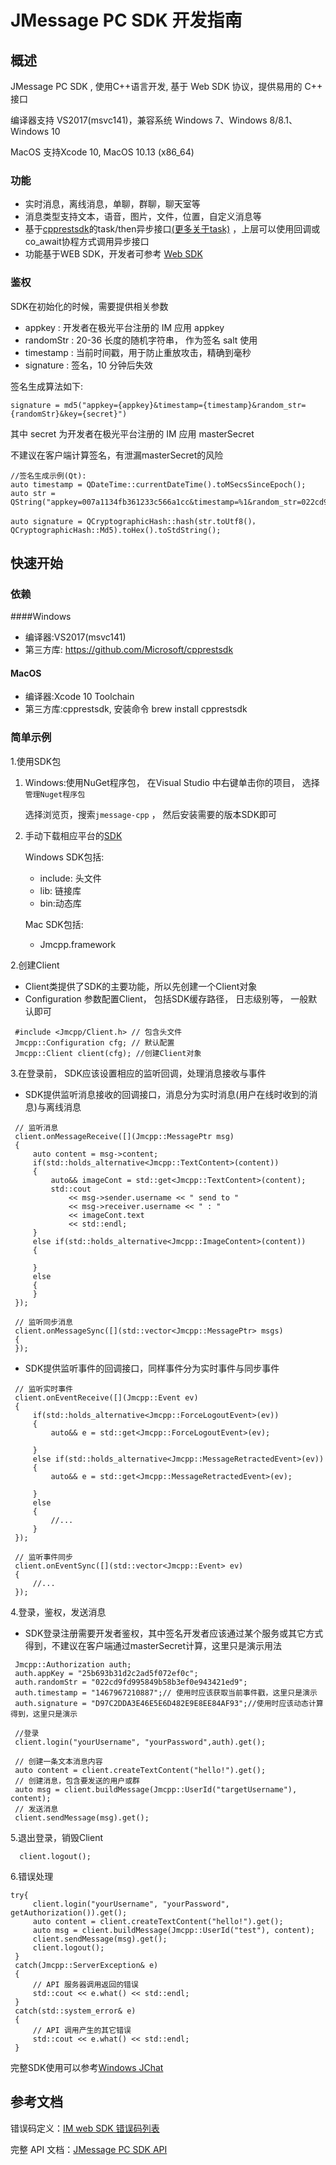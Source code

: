<h1>JMessage PC SDK 开发指南</h1>


## 概述

JMessage PC SDK , 使用C++语言开发, 基于 Web SDK 协议，提供易用的 C++ 接口

编译器支持 VS2017(msvc141)，兼容系统 Windows 7、Windows 8/8.1、Windows 10

MacOS 支持Xcode 10, MacOS 10.13 (x86_64)


### 功能

- 实时消息，离线消息，单聊，群聊，聊天室等
- 消息类型支持文本，语音，图片，文件，位置，自定义消息等
- 基于[cpprestsdk](https://github.com/Microsoft/cpprestsdk/wiki/Programming-with-Tasks)的task/then异步接口[(更多关于task)](https://docs.microsoft.com/zh-cn/cpp/parallel/concrt/reference/task-class?f1url=https%3A%2F%2Fmsdn.microsoft.com%2Fquery%2Fdev15.query%3FappId%3DDev15IDEF1%26l%3DZH-CN%26k%3Dk(PPLTASKS%2FConcurrency%3A%3Atask)%3Bk(Concurrency%3A%3Atask)%3Bk(task)%3Bk(DevLang-C%2B%2B)%3Bk(TargetOS-Windows)%26rd%3Dtrue) ，上层可以使用回调或co_await协程方式调用异步接口
- 功能基于WEB SDK，开发者可参考 [Web SDK](https://docs.jiguang.cn/jmessage/client/im_sdk_js_v2/) 



### 鉴权

SDK在初始化的时候，需要提供相关参数

* appkey : 开发者在极光平台注册的 IM 应用 appkey
* randomStr : 20-36 长度的随机字符串， 作为签名 salt 使用
* timestamp : 当前时间戳，用于防止重放攻击，精确到毫秒
* signature : 签名，10 分钟后失效

签名生成算法如下:

```
signature = md5("appkey={appkey}&timestamp={timestamp}&random_str={randomStr}&key={secret}")
```

其中 secret 为开发者在极光平台注册的 IM 应用 masterSecret

不建议在客户端计算签名，有泄漏masterSecret的风险

```
//签名生成示例(Qt):
auto timestamp = QDateTime::currentDateTime().toMSecsSinceEpoch();
auto str = QString("appkey=007a1134fb361233c566a1cc&timestamp=%1&random_str=022cd9fd995849b58b3ef0e943421ed9&key=122d61038232226fc12d0422").arg(time);

auto signature = QCryptographicHash::hash(str.toUtf8()， QCryptographicHash::Md5).toHex().toStdString();
```



## 快速开始

### 依赖

####Windows

- 编译器:VS2017(msvc141)
- 第三方库: <https://github.com/Microsoft/cpprestsdk>


#### MacOS

- 编译器:Xcode 10 Toolchain
- 第三方库:cpprestsdk, 安装命令 brew install cpprestsdk

### 简单示例

1.使用SDK包

   1. Windows:使用NuGet程序包， 在Visual Studio 中右键单击你的项目， 选择`管理Nuget程序包`

      选择浏览页，搜索`jmessage-cpp` ， 然后安装需要的版本SDK即可

   2. 手动下载相应平台的[SDK](https://docs.jiguang.cn/jmessage/resources/) 

      Windows SDK包括:

      * include: 头文件
      * lib: 链接库
      * bin:动态库

      Mac SDK包括:

      * Jmcpp.framework


2.创建Client

   * Client类提供了SDK的主要功能，所以先创建一个Client对象
   * Configuration 参数配置Client， 包括SDK缓存路径， 日志级别等， 一般默认即可
   ```
    #include <Jmcpp/Client.h> // 包含头文件
    Jmcpp::Configuration cfg; // 默认配置
    Jmcpp::Client client(cfg); //创建Client对象
   ```


3.在登录前， SDK应该设置相应的监听回调，处理消息接收与事件

  * SDK提供监听消息接收的回调接口，消息分为实时消息(用户在线时收到的消息)与离线消息
   ```
	// 监听消息
	client.onMessageReceive([](Jmcpp::MessagePtr msg)
	{
		auto content = msg->content;
		if(std::holds_alternative<Jmcpp::TextContent>(content))
		{
			auto&& imageCont = std::get<Jmcpp::TextContent>(content);
			std::cout
				<< msg->sender.username << " send to "
				<< msg->receiver.username << " : "
				<< imageCont.text
				<< std::endl;
		}
		else if(std::holds_alternative<Jmcpp::ImageContent>(content))
		{

		}
		else
		{
		}
	});

	// 监听同步消息
	client.onMessageSync([](std::vector<Jmcpp::MessagePtr> msgs)
	{
	});
   ```

  * SDK提供监听事件的回调接口，同样事件分为实时事件与同步事件
   ```
	// 监听实时事件
	client.onEventReceive([](Jmcpp::Event ev)
	{
		if(std::holds_alternative<Jmcpp::ForceLogoutEvent>(ev))
		{
			auto&& e = std::get<Jmcpp::ForceLogoutEvent>(ev);

		}
		else if(std::holds_alternative<Jmcpp::MessageRetractedEvent>(ev))
		{
			auto&& e = std::get<Jmcpp::MessageRetractedEvent>(ev);

		}
		else
		{
			//...
		}
	});

	// 监听事件同步
	client.onEventSync([](std::vector<Jmcpp::Event> ev)
	{
		//...
	});
   ```


4.登录，鉴权，发送消息

  * SDK登录注册需要开发者鉴权，其中签名开发者应该通过某个服务或其它方式得到，不建议在客户端通过masterSecret计算，这里只是演示用法
   ```
    Jmcpp::Authorization auth;
    auth.appKey = "25b693b31d2c2ad5f072ef0c";
    auth.randomStr = "022cd9fd995849b58b3ef0e943421ed9";
    auth.timestamp = "1467967210887";// 使用时应该获取当前事件戳，这里只是演示
    auth.signature = "D97C2DDA3E46E5E6D482E9E8EE84AF93";//使用时应该动态计算得到，这里只是演示

    //登录
    client.login("yourUsername", "yourPassword",auth).get();

    // 创建一条文本消息内容
    auto content = client.createTextContent("hello!").get();
    // 创建消息，包含要发送的用户或群
    auto msg = client.buildMessage(Jmcpp::UserId("targetUsername"), content);
    // 发送消息
    client.sendMessage(msg).get();
   ```


5.退出登录，销毁Client

   ```
     client.logout();
   ```

6.错误处理

   ```
try{
		client.login("yourUsername", "yourPassword", getAuthorization()).get();
		auto content = client.createTextContent("hello!").get();
		auto msg = client.buildMessage(Jmcpp::UserId("test"), content);
		client.sendMessage(msg).get();
		client.logout();
	}
	catch(Jmcpp::ServerException& e)
	{
		// API 服务器调用返回的错误
		std::cout << e.what() << std::endl;
	}
	catch(std::system_error& e)
	{
		// API 调用产生的其它错误
		std::cout << e.what() << std::endl;
	}
   ```

   

完整SDK使用可以参考[Windows JChat](https://github.com/jpush/jchat-windows)


## 参考文档

错误码定义：[IM web SDK 错误码列表](https://docs.jiguang.cn/jmessage/client/im_errorcode_js/)

完整 API 文档：[JMessage PC SDK API](https://docs.jiguang.cn/jmessage/client/im_win_api_docs/)









